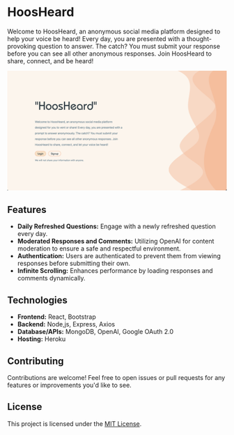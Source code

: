 # HoosHeard

Welcome to HoosHeard, an anonymous social media platform designed to help your voice be heard! Every day, you are presented with a thought-provoking question to answer. The catch? You must submit your response before you can see all other anonymous responses. Join HoosHeard to share, connect, and be heard!

[![Watch the demo](HoosHeardDemoThumbnail.png)](https://youtu.be/yUQ7SEzuSh8)

## Features

- **Daily Refreshed Questions:** Engage with a newly refreshed question every day.
- **Moderated Responses and Comments:** Utilizing OpenAI for content moderation to ensure a safe and respectful environment.
- **Authentication:** Users are authenticated to prevent them from viewing responses before submitting their own.
- **Infinite Scrolling:** Enhances performance by loading responses and comments dynamically.

## Technologies

- **Frontend:** React, Bootstrap
- **Backend:** Node,js, Express, Axios
- **Database/APIs:** MongoDB, OpenAI, Google OAuth 2.0
- **Hosting:** Heroku

## Contributing

Contributions are welcome! Feel free to open issues or pull requests for any features or improvements you'd like to see.

## License

This project is licensed under the [MIT License](LICENSE).
